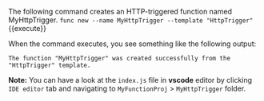 The following command creates an HTTP-triggered function named MyHttpTrigger.
`func new --name MyHttpTrigger --template "HttpTrigger"`{{execute}}

When the command executes, you see something like the following output:

```
The function "MyHttpTrigger" was created successfully from the "HttpTrigger" template.
```

**Note:** You can have a look at the `index.js` file in **vscode** editor by clicking `IDE editor` tab and navigating to `MyFunctionProj` > `MyHttpTrigger` folder.